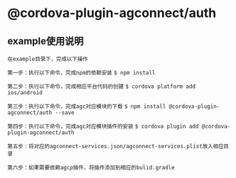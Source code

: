 # @cordova-plugin-agconnect/auth

## example使用说明

`在example目录下，完成以下操作`

`第一步：执行以下命令，完成npm的依赖安装`
`$ npm install`

`第二步：执行以下命令，完成相应平台代码的创建`
`$ cordova platform add ios/android`

`第三步：执行以下命令，完成agc对应模块的下载`
`$ npm install @cordova-plugin-agconnect/auth --save`

`第四步：执行以下命令，完成agc对应模块插件的安装`
`$ cordova plugin add @cordova-plugin-agconnect/auth`

`第五步：将对应的agconnect-services.json/agconnect-services.plist放入相应目录`

`第六步：如果需要依赖agcp插件，将插件添加到相应的bulid.gradle`





